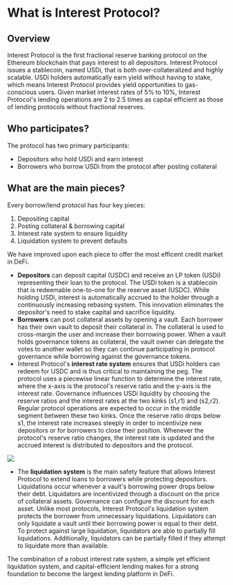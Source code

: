 # What is Interest Protocol?


## Overview
Interest Protocol is the first fractional reserve banking protocol on the Ethereum blockchain that pays interest to all depositors. Interest Protocol issues a stablecoin, named USDi, that is both over-collateralized and highly scalable. USDi holders automatically earn yield without having to stake, which means Interest Protocol provides yield opportunities to gas-conscious users.  Given market interest rates of 5% to 10%, Interest Protocol's lending operations are 2 to 2.5 times as capital efficient as those of lending protocols without fractional reserves. 


## Who participates?
The protocol has two primary participants:
* Depositors who hold USDi and earn interest
* Borrowers who borrow USDi from the protocol after posting collateral

## What are the main pieces? 
Every borrow/lend protocol has four key pieces: 
1. Depositing capital 
2. Posting collateral & borrowing capital
3. Interest rate system to ensure liquidity
4. Liquidation system to prevent defaults

We have improved upon each piece to offer the most efficent credit market in DeFi.

* **Depositors** can deposit capital (USDC) and receive an LP token (USDi) representing their loan to the protocol. The USDi token is a stablecoin that is redeemable one-to-one for the reserve asset (USDC). While holding USDi, interest is automatically accrued to the holder through a continuously increasing rebasing system. This innovation eliminates the depositor's need to stake capital and sacrifice liquidity. 
* **Borrowers** can post collateral assets by opening a vault. Each borrower has their own vault to deposit their collateral in. The collateral is used to cross-margin the user and increase their borrowing power. When a vault holds governance tokens as collateral, the vault owner can delegate the votes to another wallet so they can continue participating in protocol governance while borrowing against the governance tokens.
* Interest Protocol's **interest rate system** ensures that USDi holders can redeem for USDC and is thus critical to maintaining the peg. The protocol uses a piecewise linear function to determine the interest rate, where the x-axis is the protocol's reserve ratio and the y-axis is the interest rate. Governance influences USDi liquidity by choosing the reserve ratios and the interest rates at the two kinks (s1,r1) and (s2,r2). Regular protocol operations are expected to occur in the middle segment between these two kinks. Once the reserve ratio drops below s1, the interest rate increases steeply in order to incentivize new depositors or for borrowers to close their position. Whenever the protocol's reserve ratio changes, the interest rate is updated and the accrued interest is distributed to depositors and the protocol.  

![](https://i.imgur.com/sHufcmn.png)


* The **liquidation system** is the main safety feature that allows Interest Protocol to extend loans to borrowers while protecting depositors. Liquidations occur whenever a vault's borrowing power drops below their debt. Liquidators are incentivized through a discount on the price of collateral assets. Governance can configure the discount for each asset. Unlike most protocols, Interest Protocol's liquidation system protects the borrower from unnecessary liquidations. Liquidators can only liquidate a vault until their borrowing power is equal to their debt. To protect against large liquidation, liquidators are able to partially fill liquidations. Additionally, liquidators can be partially filled if they attempt to liquidate more than available.

The combination of a robust interest rate system, a simple yet efficient liquidation system, and capital-efficient lending makes for a strong foundation to become the largest lending platform in DeFi. 







